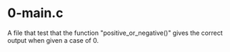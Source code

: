# 0-main.c
A file that test that the function "positive_or_negative()" gives the correct output when given a case of 0.
